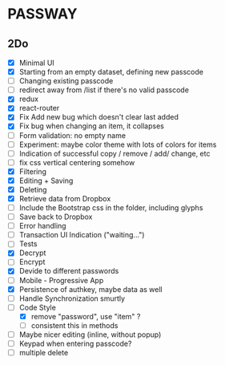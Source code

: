 PASSWAY
=======

2Do
---
- [X] Minimal UI
- [X] Starting from an empty dataset, defining new passcode
- [ ] Changing existing passcode
- [ ] redirect away from /list if there's no valid passcode
- [X] redux
- [X] react-router
- [X] Fix Add new bug which doesn't clear last added
- [X] Fix bug when changing an item, it collapses
- [ ] Form validation: no empty name
- [ ] Experiment: maybe color theme with lots of colors for items
- [ ] Indication of successful copy / remove / add/ change, etc
- [ ] fix css vertical centering somehow
- [X] Filtering
- [X] Editing + Saving
- [X] Deleting
- [X] Retrieve data from Dropbox
- [ ] Include the Bootstrap css in the folder, including glyphs
- [ ] Save back to Dropbox
- [ ] Error handling
- [ ] Transaction UI Indication ("waiting...")
- [ ] Tests
- [X] Decrypt
- [ ] Encrypt
- [X] Devide to different passwords
- [ ] Mobile - Progressive App
- [X] Persistence of authkey, maybe data as well
- [ ] Handle Synchronization smurtly
- [ ] Code Style
  - [X] remove "password", use "item" ?
  - [ ] consistent this in methods
- [ ] Maybe nicer editing (inline, without popup)
- [ ] Keypad when entering passcode?
- [ ] multiple delete
